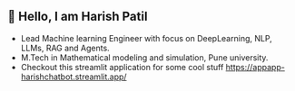 ## 👋 Hello, I am Harish Patil
* Lead Machine learning Engineer with focus on DeepLearning, NLP, LLMs, RAG and Agents.  
* M.Tech in Mathematical modeling and simulation, Pune university.
* Checkout this streamlit application for some cool stuff https://appapp-harishchatbot.streamlit.app/

<!--
**Harish2093/Harish2093** is a ✨ _special_ ✨ repository because its `README.md` (this file) appears on your GitHub profile.

Here are some ideas to get you started:

- 🔭 I’m currently working on ...
- 🌱 I’m currently learning ...
- 👯 I’m looking to collaborate on ...
- 🤔 I’m looking for help with ...
- 💬 Ask me about ...
- 📫 How to reach me: ...
- 😄 Pronouns: ...
- ⚡ Fun fact: ...
-->
